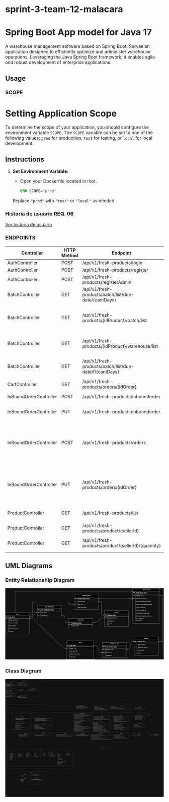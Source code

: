 # sprint-3-team-12-malacara

# Spring Boot App model for Java 17

A warehouse management software based on Spring Boot. Serves an application designed to efficiently optimize and administer warehouse operations. Leveraging the Java Spring Boot framework, it enables agile and robust development of enterprise applications.

## Usage

### SCOPE

# Setting Application Scope

To determine the scope of your application, you should configure the environment variable `SCOPE`. The `SCOPE` variable can be set to one of the following values: `prod` for production, `test` for testing, or `local` for local development.

## Instructions

1. **Set Environment Variable:**
    - Open your Dockerfile located in root.

      ```Dockerfile
      ENV SCOPE="prod"
      ```

   Replace `"prod"` with `"test"` or `"local"` as needed.


### Historia de usuario REQ. 06

[Ver historia de usuario](https://docs.google.com/document/d/19Dk38QD2SFfjlm_WIdGc94kKrayGLY32xfQx5hWG1Xw/edit?usp=sharing)

### ENDPOINTS
| Controller              | HTTP Method | Endpoint                                                   | Description                                                                                     |
|-------------------------|-------------|------------------------------------------------------------|-------------------------------------------------------------------------------------------------|
| AuthController          | POST        | /api/v1/fresh-products/login                               | Login                                                                                           |
| AuthController          | POST        | /api/v1/fresh-products/register                            | Register                                                                                        |
| AuthController          | POST        | /api/v1/fresh-products/registerAdmin                       | Register Admin                                                                                  |
| BatchController         | GET         | /api/v1/fresh-products/batch/list/due-date/{cantDays}      | Get batches due by days                                                                         |
| BatchController         | GET         | /api/v1/fresh-products/{idProduct}/batch/list              | Get warehouse stock by product ID ordered                                                       |
| BatchController         | GET         | /api/v1/fresh-products/{idProduct}/warehouse/list          | Get all warehouse stock by product ID                                                           |
| BatchController         | GET         | /api/v1/fresh-products/batch/list/due-date/f/{cantDays}    | Get due batches by days and category                                                            |
| CartController          | GET         | /api/v1/fresh-products/orders/{idOrder}                    | Get cart by order ID                                                                            |
| InBoundOrderController  | POST        | /api/v1/fresh-products/inboundorder                        | Create a new inbound order                                                                      |
| InBoundOrderController  | PUT         | /api/v1/fresh-products/inboundorder                        | Update an existing inbound order                                                                |
| InBoundOrderController  | POST        | /api/v1/fresh-products/orders                              | Register an order with the list of products that make up the PurchaseOrder and calculate final price |
| InBoundOrderController  | PUT         | /api/v1/fresh-products/orders/{idOrder}                    | Update an order with the list of products that take the PurchaseOrder and calculate final price |
| ProductController       | GET         | /api/v1/fresh-products/list                                | Get products (optional: by category)                                                            |
| ProductController       | GET         | /api/v1/fresh-products/product/{sellerId}                  | Get products by seller                                                                          |
| ProductController       | GET         | /api/v1/fresh-products/product/{sellerId}/{quantity}       | Get products by seller and quantity                                                             |

## UML Diagrams

### Entity Relationship Diagram
![UML Diagram](./docs/DER_Sprint3.png)

### Class Diagram
![UML Diagram](./docs/Diagrama_de_Clases.png)
